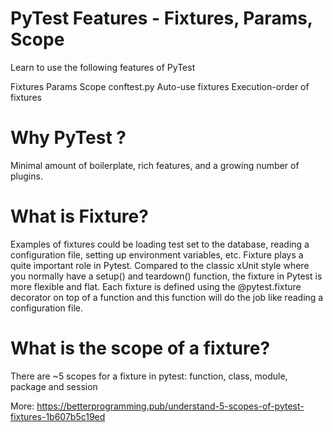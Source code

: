 # PyTest Features - Fixtures, Params, Scope
Learn to use the following features of PyTest

Fixtures
Params
Scope
conftest.py
Auto-use fixtures
Execution-order of fixtures

# Why PyTest ?
Minimal amount of boilerplate, rich features, and a growing number of plugins.

# What is Fixture?
Examples of fixtures could be loading test set to the database, reading a configuration file, setting up environment variables, etc.
Fixture plays a quite important role in Pytest. Compared to the classic xUnit style where you normally have a setup() and teardown() function, the fixture in Pytest is more flexible and flat. Each fixture is defined using the @pytest.fixture decorator on top of a function and this function will do the job like reading a configuration file.

# What is the scope of a fixture?
There are ~5 scopes for a fixture in pytest: function, class, module, package and session

More: https://betterprogramming.pub/understand-5-scopes-of-pytest-fixtures-1b607b5c19ed
